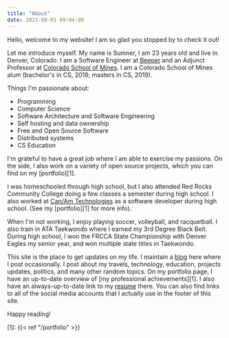 ```yaml
---
title: "About"
date: 2021-08-01 09:04:00
---
```


Hello, welcome to my website! I am so glad you stopped by to check it out!

Let me introduce myself. My name is Sumner, I am 23 years old and live in
Denver, Colorado. I am a Software Engineer at [Beeper](https://beeper.com/) and
an Adjunct Professor at [Colorado School of Mines](https://mines.edu). I am a
Colorado School of Mines alum (bachelor's in CS, 2018; masters in CS, 2019).

Things I'm passionate about:

* Programming
* Computer Science
* Software Architecture and Software Engineering
* Self hosting and data ownership
* Free and Open Source Software
* Distributed systems
* CS Education

I'm grateful to have a great job where I am able to exercise my passions. On the
side, I also work on a variety of open source projects, which you can find on my
[portfolio][1].

I was homeschooled through high school, but I also attended Red Rocks Community
College doing a few classes a semester during high school. I also worked at
[Can/Am Technologies](https://canamtechnologies.com/) as a software developer
during high school. (See my [portfolio][1] for more info).

When I'm not working, I enjoy playing soccer, volleyball, and racquetball. I
also train in ATA Taekwondo where I earned my 3rd Degree Black Belt. During high
school, I won the FRCCA State Championship with Denver Eagles my senior year,
and won multiple state titles in Taekwondo.

This site is the place to get updates on my life. I maintain a [blog](/) here
where I post occasionally. I post about my travels, technology, education,
projects updates, politics, and many other random topics. On my portfolio page,
I have an up-to-date overview of [my professional achievements][1]. I also have
an always-up-to-date link to my [resume](/portfolio/resume.pdf) there. You can
also find links to all of the social media accounts that I actually use in the
footer of this site.

Happy reading!

[1]: {{< ref "/portfolio" >}}
